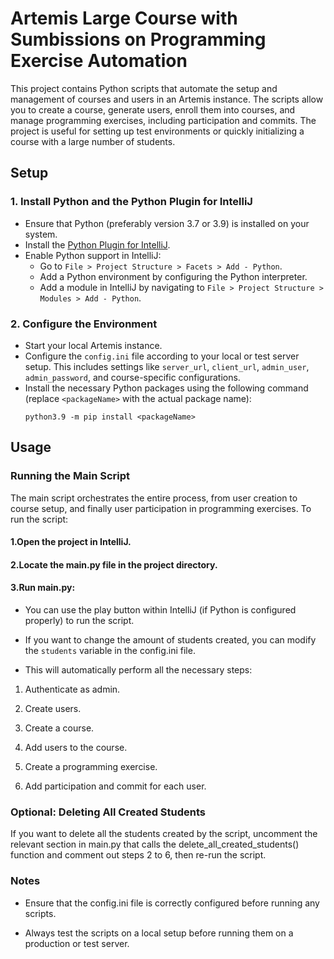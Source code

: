 # Artemis Large Course with Sumbissions on Programming Exercise Automation

This project contains Python scripts that automate the setup and management of courses and users in an Artemis instance. The scripts allow you to create a course, generate users, enroll them into courses, and manage programming exercises, including participation and commits. The project is useful for setting up test environments or quickly initializing a course with a large number of students.

## Setup

### 1. Install Python and the Python Plugin for IntelliJ
- Ensure that Python (preferably version 3.7 or 3.9) is installed on your system.
- Install the [Python Plugin for IntelliJ](https://plugins.jetbrains.com/plugin/631-python).
- Enable Python support in IntelliJ:
    - Go to `File > Project Structure > Facets > Add - Python`.
    - Add a Python environment by configuring the Python interpreter.
    - Add a module in IntelliJ by navigating to `File > Project Structure > Modules > Add - Python`.

### 2. Configure the Environment
- Start your local Artemis instance.
- Configure the `config.ini` file according to your local or test server setup. This includes settings like `server_url`, `client_url`, `admin_user`, `admin_password`, and course-specific configurations.
- Install the necessary Python packages using the following command (replace `<packageName>` with the actual package name):
  ```shell
  python3.9 -m pip install <packageName>

## Usage

### Running the Main Script

The main script orchestrates the entire process, from user creation to course setup, and finally user participation in programming exercises. To run the script:

#### 1.Open the project in IntelliJ.

#### 2.Locate the main.py file in the project directory.

#### 3.Run main.py:

-  You can use the play button within IntelliJ (if Python is configured properly) to run the script.

-  If you want to change the amount of students created, you can modify the `students` variable in the config.ini file.

-  This will automatically perform all the necessary steps:

1.  Authenticate as admin.

2.  Create users.

3.  Create a course.

4.  Add users to the course.

5.  Create a programming exercise.

6.  Add participation and commit for each user.

### Optional: Deleting All Created Students

If you want to delete all the students created by the script, uncomment the relevant section in main.py that calls the delete_all_created_students() function and comment out steps 2 to 6, then re-run the script.

### Notes

-  Ensure that the config.ini file is correctly configured before running any scripts.

-  Always test the scripts on a local setup before running them on a production or test server.
